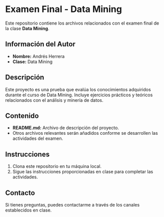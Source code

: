# Examen Final - Data Mining

Este repositorio contiene los archivos relacionados con el examen final de la clase **Data Mining**.

## Información del Autor

- **Nombre:** Andrés Herrera
- **Clase:** Data Mining

## Descripción

Este proyecto es una prueba que evalúa los conocimientos adquiridos durante el curso de Data Mining. Incluye ejercicios prácticos y teóricos relacionados con el análisis y minería de datos.

## Contenido

- **README.md:** Archivo de descripción del proyecto.
- Otros archivos relevantes serán añadidos conforme se desarrollen las actividades del examen.

## Instrucciones

1. Clona este repositorio en tu máquina local.
2. Sigue las instrucciones proporcionadas en clase para completar las actividades.

## Contacto

Si tienes preguntas, puedes contactarme a través de los canales establecidos en clase.
